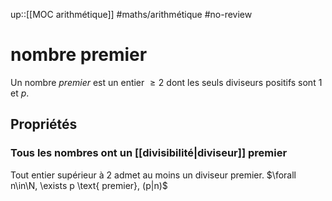 up::[[MOC arithmétique]]
#maths/arithmétique #no-review 
# nombre premier

Un nombre _premier_ est un entier $\geq 2$ dont les seuls diviseurs positifs sont $1$ et $p$.

## Propriétés 

### Tous les nombres ont un [[divisibilité|diviseur]] premier
Tout entier supérieur à $2$ admet au moins un diviseur premier.
$\forall n\in\N, \exists p \text{ premier}, (p|n)$

